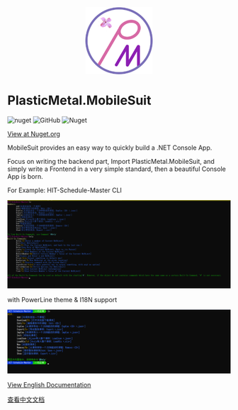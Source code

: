 <div  align=center>
    <img src="Plastic-Metal.png" width = 30% height = 30%  />
</div>

# PlasticMetal.MobileSuit

![nuget](https://img.shields.io/nuget/v/PlasticMetal.MobileSuit?style=flat-square) 
![GitHub](https://img.shields.io/github/license/Plastic-Metal/MobileSuit?style=flat-square)
![Nuget](https://img.shields.io/nuget/dt/PlasticMetal.MobileSuit?style=flat-square)


[View at Nuget.org](https://www.nuget.org/packages/PlasticMetal.MobileSuit/)

MobileSuit provides an easy way to quickly build a .NET Console App.

Focus on writing the backend part, Import PlasticMetal.MobileSuit, and simply write a Frontend in a very simple standard, then a beautiful Console App is born.

For Example: HIT-Schedule-Master CLI 

![MsRtExample-1](images/MsRtExample-1.png)

with PowerLine theme & I18N support

![MsRtExample-2](images/MsRtExample-2.png)

[View English Documentation](https://plastic-metal.github.io/en-US/MobileSuit/index.html)

[查看中文文档](https://plastic-metal.github.io/zh-CN/MobileSuit/index.html)
